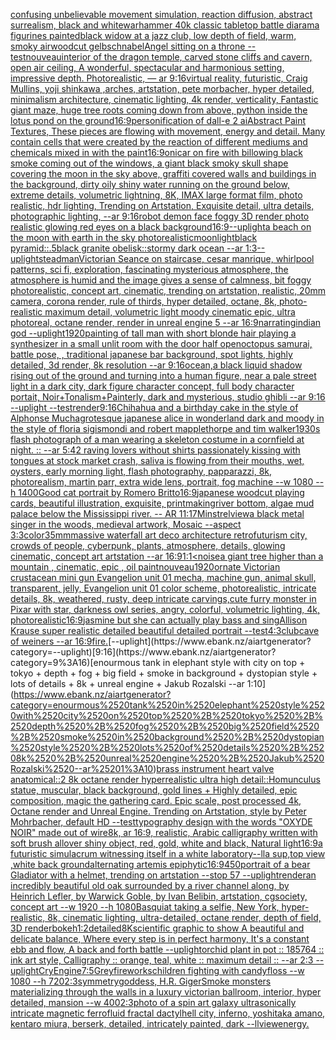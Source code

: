 [confusing unbelievable movement simulation, reaction diffusion, abstract surrealism, black and white](https://www.ebank.nz/aiartgenerator?category=confusing%2520unbelievable%2520movement%2520simulation%2C%2520reaction%2520diffusion%2C%2520abstract%2520surrealism%2C%2520black%2520and%2520white)[](https://www.ebank.nz/aiartgenerator?category=)[warhammer 40k classic tabletop battle diarama figurines painted](https://www.ebank.nz/aiartgenerator?category=warhammer%252040k%2520classic%2520tabletop%2520battle%2520diarama%2520figurines%2520painted)[black widow at a jazz club, low depth of field, warm, smoky air](https://www.ebank.nz/aiartgenerator?category=black%2520widow%2520at%2520a%2520jazz%2520club%2C%2520low%2520depth%2520of%2520field%2C%2520warm%2C%2520smoky%2520air)[woodcut gelbschnabel](https://www.ebank.nz/aiartgenerator?category=woodcut%2520gelbschnabel)[Angel sitting on a throne --test](https://www.ebank.nz/aiartgenerator?category=Angel%2520sitting%2520on%2520a%2520throne%2520--test)[nouveau](https://www.ebank.nz/aiartgenerator?category=nouveau)[interior of the dragon temple, carved stone cliffs and cavern, open air ceiling, A wonderful, spectacular and harmonious setting, impressive depth. Photorealistic, — ar 9:16](https://www.ebank.nz/aiartgenerator?category=interior%2520of%2520the%2520dragon%2520temple%2C%2520carved%2520stone%2520cliffs%2520and%2520cavern%2C%2520open%2520air%2520ceiling%2C%2520A%2520wonderful%2C%2520spectacular%2520and%2520harmonious%2520setting%2C%2520impressive%2520depth.%2520Photorealistic%2C%2520%E2%80%94%2520ar%25209%3A16)[virtual reality, futuristic, Craig Mullins, yoji shinkawa ,arches, artstation, pete morbacher, hyper detailed, minimalism architecture, cinematic lighting, 4k render, verticality, Fantastic giant maze, huge tree roots coming down from above, python inside the lotus pond on the ground](https://www.ebank.nz/aiartgenerator?category=virtual%2520reality%2C%2520futuristic%2C%2520Craig%2520Mullins%2C%2520yoji%2520shinkawa%2520%2Carches%2C%2520artstation%2C%2520pete%2520morbacher%2C%2520hyper%2520detailed%2C%2520minimalism%2520architecture%2C%2520cinematic%2520lighting%2C%25204k%2520render%2C%2520verticality%2C%2520Fantastic%2520giant%2520maze%2C%2520huge%2520tree%2520roots%2520coming%2520down%2520from%2520above%2C%2520python%2520inside%2520the%2520lotus%2520pond%2520on%2520the%2520ground)[16:9](https://www.ebank.nz/aiartgenerator?category=16%3A9)[personification of dall-e 2 ai](https://www.ebank.nz/aiartgenerator?category=personification%2520of%2520dall-e%25202%2520ai)[Abstract Paint Textures, These pieces are flowing with movement, energy and detail. Many contain cells that were created by the reaction of different mediums and chemicals mixed in with the paint](https://www.ebank.nz/aiartgenerator?category=Abstract%2520Paint%2520Textures%2C%2520These%2520pieces%2520are%2520flowing%2520with%2520movement%2C%2520energy%2520and%2520detail.%2520Many%2520contain%2520cells%2520that%2520were%2520created%2520by%2520the%2520reaction%2520of%2520different%2520mediums%2520and%2520chemicals%2520mixed%2520in%2520with%2520the%2520paint)[16:9](https://www.ebank.nz/aiartgenerator?category=16%3A9)[oni](https://www.ebank.nz/aiartgenerator?category=oni)[car on fire with billowing black smoke coming out of the windows, a giant black smoky skull shape covering the moon in the sky above, graffiti covered walls and buildings in the background, dirty oily shiny water running on the ground below, extreme details, volumetric lightning, 8K, IMAX large format film, photo realistic, hdr lighting, Trending on Artstation, Exquisite detail, ultra details, photographic lighting, --ar 9:16](https://www.ebank.nz/aiartgenerator?category=car%2520on%2520fire%2520with%2520billowing%2520black%2520smoke%2520coming%2520out%2520of%2520the%2520windows%2C%2520a%2520giant%2520black%2520smoky%2520skull%2520shape%2520covering%2520the%2520moon%2520in%2520the%2520sky%2520above%2C%2520graffiti%2520covered%2520walls%2520and%2520buildings%2520in%2520the%2520background%2C%2520dirty%2520oily%2520shiny%2520water%2520running%2520on%2520the%2520ground%2520below%2C%2520extreme%2520details%2C%2520volumetric%2520lightning%2C%25208K%2C%2520IMAX%2520large%2520format%2520film%2C%2520photo%2520realistic%2C%2520hdr%2520lighting%2C%2520Trending%2520on%2520Artstation%2C%2520Exquisite%2520detail%2C%2520ultra%2520details%2C%2520photographic%2520lighting%2C%2520--ar%25209%3A16)[robot demon face foggy 3D render photo realistic glowing red eyes on a black background](https://www.ebank.nz/aiartgenerator?category=robot%2520demon%2520face%2520foggy%25203D%2520render%2520photo%2520realistic%2520glowing%2520red%2520eyes%2520on%2520a%2520black%2520background)[16:9](https://www.ebank.nz/aiartgenerator?category=16%3A9)[--uplight](https://www.ebank.nz/aiartgenerator?category=--uplight)[a beach on the moon with earth in the sky photorealistic](https://www.ebank.nz/aiartgenerator?category=a%2520beach%2520on%2520the%2520moon%2520with%2520earth%2520in%2520the%2520sky%2520photorealistic)[moonlight](https://www.ebank.nz/aiartgenerator?category=moonlight)[black pyramid::.5black granite obelisk::stormy dark ocean --ar 1:3](https://www.ebank.nz/aiartgenerator?category=black%2520pyramid%3A%3A.5black%2520granite%2520obelisk%3A%3Astormy%2520dark%2520ocean%2520--ar%25201%3A3)[--uplight](https://www.ebank.nz/aiartgenerator?category=--uplight)[steadman](https://www.ebank.nz/aiartgenerator?category=steadman)[Victorian Seance on staircase, cesar manrique, whirlpool patterns, sci fi, exploration, fascinating mysterious atmosphere, the atmosphere is humid and the image gives a sense of calmness, bit foggy photorealistic, concept art, cinematic, trending on artstation, realistic, 20mm camera, corona render, rule of thirds, hyper detailed, octane, 8k, photo-realistic maximum detail, volumetric light moody cinematic epic, ultra photoreal, octane render, render in unreal engine 5 --ar 16:9](https://www.ebank.nz/aiartgenerator?category=Victorian%2520Seance%2520on%2520staircase%2C%2520cesar%2520manrique%2C%2520whirlpool%2520patterns%2C%2520sci%2520fi%2C%2520exploration%2C%2520fascinating%2520mysterious%2520atmosphere%2C%2520the%2520atmosphere%2520is%2520humid%2520and%2520the%2520image%2520gives%2520a%2520sense%2520of%2520calmness%2C%2520bit%2520foggy%2520photorealistic%2C%2520concept%2520art%2C%2520cinematic%2C%2520trending%2520on%2520artstation%2C%2520realistic%2C%252020mm%2520camera%2C%2520corona%2520render%2C%2520rule%2520of%2520thirds%2C%2520hyper%2520detailed%2C%2520octane%2C%25208k%2C%2520photo-realistic%2520maximum%2520detail%2C%2520volumetric%2520light%2520moody%2520cinematic%2520epic%2C%2520ultra%2520photoreal%2C%2520octane%2520render%2C%2520render%2520in%2520unreal%2520engine%25205%2520--ar%252016%3A9)[narrating](https://www.ebank.nz/aiartgenerator?category=narrating)[indian god --uplight](https://www.ebank.nz/aiartgenerator?category=indian%2520god%2520--uplight)[1920](https://www.ebank.nz/aiartgenerator?category=1920)[painting of tall man with short blonde hair playing a synthesizer in a small unlit room with the door half open](https://www.ebank.nz/aiartgenerator?category=painting%2520of%2520tall%2520man%2520with%2520short%2520blonde%2520hair%2520playing%2520a%2520synthesizer%2520in%2520a%2520small%2520unlit%2520room%2520with%2520the%2520door%2520half%2520open)[octopus samurai, battle pose,  , traditional japanese bar background, spot lights,  highly detailed, 3d render, 8k resolution --ar 9:16](https://www.ebank.nz/aiartgenerator?category=octopus%2520samurai%2C%2520battle%2520pose%2C%2520%2520%2C%2520traditional%2520japanese%2520bar%2520background%2C%2520spot%2520lights%2C%2520%2520highly%2520detailed%2C%25203d%2520render%2C%25208k%2520resolution%2520--ar%25209%3A16)[ocean,](https://www.ebank.nz/aiartgenerator?category=ocean%2C)[a black liquid shadow rising out of the ground and turning into a human figure, near a pale street light in a dark city, dark figure character concept, full body character portait, Noir+Tonalism+Painterly, dark and mysterious, studio ghibli --ar 9:16 --uplight --test](https://www.ebank.nz/aiartgenerator?category=a%2520black%2520liquid%2520shadow%2520rising%2520out%2520of%2520the%2520ground%2520and%2520turning%2520into%2520a%2520human%2520figure%2C%2520near%2520a%2520pale%2520street%2520light%2520in%2520a%2520dark%2520city%2C%2520dark%2520figure%2520character%2520concept%2C%2520full%2520body%2520character%2520portait%2C%2520Noir%2BTonalism%2BPainterly%2C%2520dark%2520and%2520mysterious%2C%2520studio%2520ghibli%2520--ar%25209%3A16%2520--uplight%2520--test)[render](https://www.ebank.nz/aiartgenerator?category=render)[9:16](https://www.ebank.nz/aiartgenerator?category=9%3A16)[Chihahua and a birthday cake in the style of Alphonse Mucha](https://www.ebank.nz/aiartgenerator?category=Chihahua%2520and%2520a%2520birthday%2520cake%2520in%2520the%2520style%2520of%2520Alphonse%2520Mucha)[grotesque japanese alice in wonderland dark and moody in the style of floria sigismondi and robert mapplethorpe and tim walker](https://www.ebank.nz/aiartgenerator?category=grotesque%2520japanese%2520alice%2520in%2520wonderland%2520dark%2520and%2520moody%2520in%2520the%2520style%2520of%2520floria%2520sigismondi%2520and%2520robert%2520mapplethorpe%2520and%2520tim%2520walker)[1930s flash photograph of a man wearing a skeleton costume in a cornfield at night. :: --ar 5:4](https://www.ebank.nz/aiartgenerator?category=1930s%2520flash%2520photograph%2520of%2520a%2520man%2520wearing%2520a%2520skeleton%2520costume%2520in%2520a%2520cornfield%2520at%2520night.%2520%3A%3A%2520--ar%25205%3A4)[2 raving lovers without shirts passionately kissing with tongues at stock market crash, saliva is flowing from their mouths, wet, oysters, early morning light, flash photography, papparazzi, 8k, photorealism, martin parr, extra wide lens, portrait, fog machine --w 1080 --h 1400](https://www.ebank.nz/aiartgenerator?category=2%2520raving%2520lovers%2520without%2520shirts%2520passionately%2520kissing%2520with%2520tongues%2520at%2520stock%2520market%2520crash%2C%2520saliva%2520is%2520flowing%2520from%2520their%2520mouths%2C%2520wet%2C%2520oysters%2C%2520early%2520morning%2520light%2C%2520flash%2520photography%2C%2520papparazzi%2C%25208k%2C%2520photorealism%2C%2520martin%2520parr%2C%2520extra%2520wide%2520lens%2C%2520portrait%2C%2520fog%2520machine%2520--w%25201080%2520--h%25201400)[](https://www.ebank.nz/aiartgenerator?category=)[Good cat portrait by Romero Britto](https://www.ebank.nz/aiartgenerator?category=Good%2520cat%2520portrait%2520by%2520Romero%2520Britto)[16:9](https://www.ebank.nz/aiartgenerator?category=16%3A9)[japanese woodcut playing cards, beautiful illustration, exquisite, printmaking](https://www.ebank.nz/aiartgenerator?category=japanese%2520woodcut%2520playing%2520cards%2C%2520beautiful%2520illustration%2C%2520exquisite%2C%2520printmaking)[river bottom, algae mud palace below the Mississippi river. -- AR 11:17](https://www.ebank.nz/aiartgenerator?category=river%2520bottom%2C%2520algae%2520mud%2520palace%2520below%2520the%2520Mississippi%2520river.%2520--%2520AR%252011%3A17)[Minstrel](https://www.ebank.nz/aiartgenerator?category=Minstrel)[view](https://www.ebank.nz/aiartgenerator?category=view)[a black metal singer in the woods, medieval artwork, Mosaic --aspect 3:3](https://www.ebank.nz/aiartgenerator?category=a%2520black%2520metal%2520singer%2520in%2520the%2520woods%2C%2520medieval%2520artwork%2C%2520Mosaic%2520--aspect%25203%3A3)[color](https://www.ebank.nz/aiartgenerator?category=color)[35mm](https://www.ebank.nz/aiartgenerator?category=35mm)[massive waterfall art deco architecture retrofuturism city, crowds of people, cyberpunk, plants, atmosphere, details, glowing cinematic, concept art artstation --ar 16:9](https://www.ebank.nz/aiartgenerator?category=massive%2520waterfall%2520art%2520deco%2520architecture%2520retrofuturism%2520city%2C%2520crowds%2520of%2520people%2C%2520cyberpunk%2C%2520plants%2C%2520atmosphere%2C%2520details%2C%2520glowing%2520cinematic%2C%2520concept%2520art%2520artstation%2520--ar%252016%3A9)[1:1](https://www.ebank.nz/aiartgenerator?category=1%3A1)[<noise](https://www.ebank.nz/aiartgenerator?category=%3Cnoise)[a giant tree higher than a mountain , cinematic, epic , oil paint](https://www.ebank.nz/aiartgenerator?category=a%2520giant%2520tree%2520higher%2520than%2520a%2520mountain%2520%2C%2520cinematic%2C%2520epic%2520%2C%2520oil%2520paint)[nouveau](https://www.ebank.nz/aiartgenerator?category=nouveau)[1920](https://www.ebank.nz/aiartgenerator?category=1920)[ornate Victorian crustacean mini gun Evangelion unit 01 mecha, machine gun, animal skull, transparent, jelly, Evangelion unit 01 color scheme, photorealistic, intricate details, 8k, weathered, rusty, deep intricate carvings,](https://www.ebank.nz/aiartgenerator?category=ornate%2520Victorian%2520crustacean%2520mini%2520gun%2520Evangelion%2520unit%252001%2520mecha%2C%2520machine%2520gun%2C%2520animal%2520skull%2C%2520transparent%2C%2520jelly%2C%2520Evangelion%2520unit%252001%2520color%2520scheme%2C%2520photorealistic%2C%2520intricate%2520details%2C%25208k%2C%2520weathered%2C%2520rusty%2C%2520deep%2520intricate%2520carvings%2C)[cute furry monster in Pixar with star, darkness owl series, angry, colorful, volumetric lighting, 4k, photorealistic](https://www.ebank.nz/aiartgenerator?category=cute%2520furry%2520monster%2520in%2520Pixar%2520with%2520star%2C%2520darkness%2520owl%2520series%2C%2520angry%2C%2520colorful%2C%2520volumetric%2520lighting%2C%25204k%2C%2520photorealistic)[16:9](https://www.ebank.nz/aiartgenerator?category=16%3A9)[jasmine but she can actually play bass and sing](https://www.ebank.nz/aiartgenerator?category=jasmine%2520but%2520she%2520can%2520actually%2520play%2520bass%2520and%2520sing)[Allison Krause super realistic detailed beautiful detailed portrait --test](https://www.ebank.nz/aiartgenerator?category=Allison%2520Krause%2520super%2520realistic%2520detailed%2520beautiful%2520detailed%2520portrait%2520--test)[4:3](https://www.ebank.nz/aiartgenerator?category=4%3A3)[club](https://www.ebank.nz/aiartgenerator?category=club)[cave of weiners --ar 16:9](https://www.ebank.nz/aiartgenerator?category=cave%2520of%2520weiners%2520--ar%252016%3A9)[fire.](https://www.ebank.nz/aiartgenerator?category=fire.)[--uplight](https://www.ebank.nz/aiartgenerator?category=--uplight)[9:16](https://www.ebank.nz/aiartgenerator?category=9%3A16)[enourmous tank in elephant style with city on top + tokyo + depth + fog + big field + smoke in background + dystopian style + lots of details + 8k + unreal engine + Jakub Rozalski --ar 1:10](https://www.ebank.nz/aiartgenerator?category=enourmous%2520tank%2520in%2520elephant%2520style%2520with%2520city%2520on%2520top%2520%2B%2520tokyo%2520%2B%2520depth%2520%2B%2520fog%2520%2B%2520big%2520field%2520%2B%2520smoke%2520in%2520background%2520%2B%2520dystopian%2520style%2520%2B%2520lots%2520of%2520details%2520%2B%25208k%2520%2B%2520unreal%2520engine%2520%2B%2520Jakub%2520Rozalski%2520--ar%25201%3A10)[brass instrument heart valve anatomical::2 8k octane render hyperrealistic ultra high detail::](https://www.ebank.nz/aiartgenerator?category=brass%2520instrument%2520heart%2520valve%2520anatomical%3A%3A2%25208k%2520octane%2520render%2520hyperrealistic%2520ultra%2520high%2520detail%3A%3A)[Homunculus statue, muscular, black background, gold lines + Highly detailed, epic composition, magic the gathering card. Epic scale, post processed 4k, Octane render and Unreal Engine. Trending on Artstation, style by Peter Mohrbacher, default HD --test](https://www.ebank.nz/aiartgenerator?category=Homunculus%2520statue%2C%2520muscular%2C%2520black%2520background%2C%2520gold%2520lines%2520%2B%2520Highly%2520detailed%2C%2520epic%2520composition%2C%2520magic%2520the%2520gathering%2520card.%2520Epic%2520scale%2C%2520post%2520processed%25204k%2C%2520Octane%2520render%2520and%2520Unreal%2520Engine.%2520Trending%2520on%2520Artstation%2C%2520style%2520by%2520Peter%2520Mohrbacher%2C%2520default%2520HD%2520--test)[typography design with the words "OXYDE NOIR" made out of wire](https://www.ebank.nz/aiartgenerator?category=typography%2520design%2520with%2520the%2520words%2520%22OXYDE%2520NOIR%22%2520made%2520out%2520of%2520wire)[8k, ar 16:9, realistic, Arabic calligraphy written with soft brush allover shiny object, red, gold, white and black, Natural light](https://www.ebank.nz/aiartgenerator?category=8k%2C%2520ar%252016%3A9%2C%2520realistic%2C%2520Arabic%2520calligraphy%2520written%2520with%2520soft%2520brush%2520allover%2520shiny%2520object%2C%2520red%2C%2520gold%2C%2520white%2520and%2520black%2C%2520Natural%2520light)[16:9](https://www.ebank.nz/aiartgenerator?category=16%3A9)[a futuristic simulacrum witnessing itself in a white laboratory](https://www.ebank.nz/aiartgenerator?category=a%2520futuristic%2520simulacrum%2520witnessing%2520itself%2520in%2520a%2520white%2520laboratory)[--ll](https://www.ebank.nz/aiartgenerator?category=--ll)[a sup,top view ,white back ground](https://www.ebank.nz/aiartgenerator?category=a%2520sup%2Ctop%2520view%2520%2Cwhite%2520back%2520ground)[alternating artemis epiphytic](https://www.ebank.nz/aiartgenerator?category=alternating%2520artemis%2520epiphytic)[16:9](https://www.ebank.nz/aiartgenerator?category=16%3A9)[450](https://www.ebank.nz/aiartgenerator?category=450)[portrait of a bear Gladiator with a helmet, trending on artstation --stop 57 --uplight](https://www.ebank.nz/aiartgenerator?category=portrait%2520of%2520a%2520bear%2520Gladiator%2520with%2520a%2520helmet%2C%2520trending%2520on%2520artstation%2520--stop%252057%2520--uplight)[render](https://www.ebank.nz/aiartgenerator?category=render)[an incredibly beautiful old oak surrounded by a river channel along, by Heinrich Lefler, by Warwick Goble, by Ivan Belibin, artstation, cgsociety, concept art --w 1920 --h 1080](https://www.ebank.nz/aiartgenerator?category=an%2520incredibly%2520beautiful%2520old%2520oak%2520surrounded%2520by%2520a%2520river%2520channel%2520along%2C%2520by%2520Heinrich%2520Lefler%2C%2520by%2520Warwick%2520Goble%2C%2520by%2520Ivan%2520Belibin%2C%2520artstation%2C%2520cgsociety%2C%2520concept%2520art%2520--w%25201920%2520--h%25201080)[Basquiat taking a selfie, New York, hyper-realistic, 8k, cinematic lighting, ultra-detailed, octane render, depth of field, 3D render](https://www.ebank.nz/aiartgenerator?category=Basquiat%2520taking%2520a%2520selfie%2C%2520New%2520York%2C%2520hyper-realistic%2C%25208k%2C%2520cinematic%2520lighting%2C%2520ultra-detailed%2C%2520octane%2520render%2C%2520depth%2520of%2520field%2C%25203D%2520render)[bokeh](https://www.ebank.nz/aiartgenerator?category=bokeh)[1:2](https://www.ebank.nz/aiartgenerator?category=1%3A2)[detailed](https://www.ebank.nz/aiartgenerator?category=detailed)[8K](https://www.ebank.nz/aiartgenerator?category=8K)[scientific graphic to show A beautiful and delicate balance, Where every step is in perfect harmony, It's a constant ebb and flow, A back and forth battle --uplight](https://www.ebank.nz/aiartgenerator?category=scientific%2520graphic%2520to%2520show%2520A%2520beautiful%2520and%2520delicate%2520balance%2C%2520Where%2520every%2520step%2520is%2520in%2520perfect%2520harmony%2C%2520It%27s%2520a%2520constant%2520ebb%2520and%2520flow%2C%2520A%2520back%2520and%2520forth%2520battle%2520--uplight)[orchid plant in pot :: 185764 :: ink art style, Calligraphy :: orange, teal, white :: maximum detail :: --ar 2:3 --uplight](https://www.ebank.nz/aiartgenerator?category=orchid%2520plant%2520in%2520pot%2520%3A%3A%2520185764%2520%3A%3A%2520ink%2520art%2520style%2C%2520Calligraphy%2520%3A%3A%2520orange%2C%2520teal%2C%2520white%2520%3A%3A%2520maximum%2520detail%2520%3A%3A%2520--ar%25202%3A3%2520--uplight)[CryEngine](https://www.ebank.nz/aiartgenerator?category=CryEngine)[7:5](https://www.ebank.nz/aiartgenerator?category=7%3A5)[Grey](https://www.ebank.nz/aiartgenerator?category=Grey)[fireworks](https://www.ebank.nz/aiartgenerator?category=fireworks)[children fighting with candyfloss --w 1080 --h 720](https://www.ebank.nz/aiartgenerator?category=children%2520fighting%2520with%2520candyfloss%2520--w%25201080%2520--h%2520720)[2:3](https://www.ebank.nz/aiartgenerator?category=2%3A3)[symmetry](https://www.ebank.nz/aiartgenerator?category=symmetry)[goddess, H.R. Giger](https://www.ebank.nz/aiartgenerator?category=goddess%2C%2520H.R.%2520Giger)[Smoke  monsters materializing through the walls in a luxury victorian  ballroom,  interior, hyper detailed, mansion --w 400](https://www.ebank.nz/aiartgenerator?category=Smoke%2520%2520monsters%2520materializing%2520through%2520the%2520walls%2520in%2520a%2520luxury%2520victorian%2520%2520ballroom%2C%2520%2520interior%2C%2520hyper%2520detailed%2C%2520mansion%2520--w%2520400)[2:3](https://www.ebank.nz/aiartgenerator?category=2%3A3)[photo of a spin art galaxy ultrasonically intricate magnetic ferrofluid fractal dactyl](https://www.ebank.nz/aiartgenerator?category=photo%2520of%2520a%2520spin%2520art%2520galaxy%2520ultrasonically%2520intricate%2520magnetic%2520ferrofluid%2520fractal%2520dactyl)[hell city, inferno, yoshitaka amano, kentaro miura, berserk, detailed, intricately painted, dark --ll](https://www.ebank.nz/aiartgenerator?category=hell%2520city%2C%2520inferno%2C%2520yoshitaka%2520amano%2C%2520kentaro%2520miura%2C%2520berserk%2C%2520detailed%2C%2520intricately%2520painted%2C%2520dark%2520--ll)[view](https://www.ebank.nz/aiartgenerator?category=view)[energy.](https://www.ebank.nz/aiartgenerator?category=energy.)